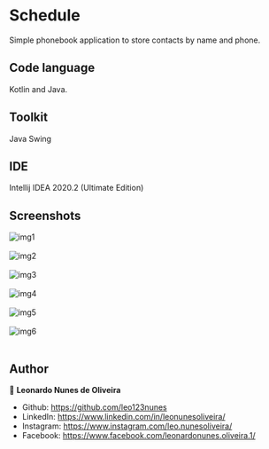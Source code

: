 # Schedule
Simple phonebook application to store contacts by name and phone. 

## Code language
Kotlin and Java.

## Toolkit
Java Swing

## IDE
Intellij IDEA 2020.2 (Ultimate Edition)

## Screenshots
![img1](https://user-images.githubusercontent.com/53942734/143717290-40aa204c-3460-4ae2-ae40-a5cad8660b43.png)<br></br>
![img2](https://user-images.githubusercontent.com/53942734/143717304-b9feb89e-e9e4-4270-a309-f96aff2b7871.png)<br></br>
![img3](https://user-images.githubusercontent.com/53942734/143717312-b0c2c286-47e0-4067-8dde-be1e3c29c8a1.png)<br></br>
![img4](https://user-images.githubusercontent.com/53942734/143717322-c372d4d6-b751-4a69-b644-a1eb2592de7c.png)<br></br>
![img5](https://user-images.githubusercontent.com/53942734/143717331-7a7707d8-12de-4567-ad15-695fc47189cd.png)<br></br>
![img6](https://user-images.githubusercontent.com/53942734/143717337-9a4d062c-8587-40f4-816b-96da156687bb.png)<br></br>

## Author

👤 **Leonardo Nunes de Oliveira**

* Github: https://github.com/leo123nunes
* LinkedIn: https://www.linkedin.com/in/leonunesoliveira/
* Instagram: https://www.instagram.com/leo.nunesoliveira/
* Facebook: https://www.facebook.com/leonardonunes.oliveira.1/
